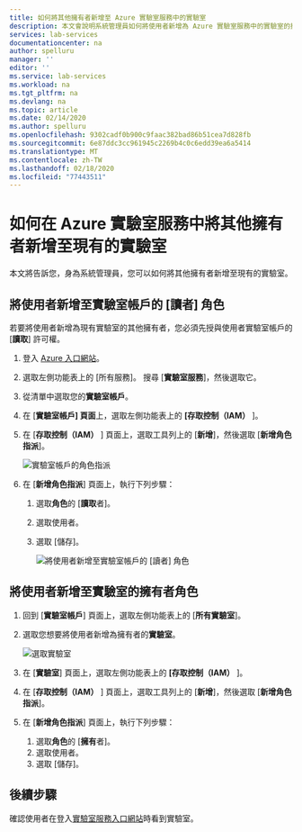 ```yaml
---
title: 如何將其他擁有者新增至 Azure 實驗室服務中的實驗室
description: 本文會說明系統管理員如何將使用者新增為 Azure 實驗室服務中的實驗室的擁有者。
services: lab-services
documentationcenter: na
author: spelluru
manager: ''
editor: ''
ms.service: lab-services
ms.workload: na
ms.tgt_pltfrm: na
ms.devlang: na
ms.topic: article
ms.date: 02/14/2020
ms.author: spelluru
ms.openlocfilehash: 9302cadf0b900c9faac382bad86b51cea7d828fb
ms.sourcegitcommit: 6e87ddc3cc961945c2269b4c0c6edd39ea6a5414
ms.translationtype: MT
ms.contentlocale: zh-TW
ms.lasthandoff: 02/18/2020
ms.locfileid: "77443511"
---
```

# <a name="how-to-add-additional-owners-to-an-existing-lab-in-azure-lab-services"></a>如何在 Azure 實驗室服務中將其他擁有者新增至現有的實驗室
本文將告訴您，身為系統管理員，您可以如何將其他擁有者新增至現有的實驗室。

## <a name="add-user-to-the-reader-role-for-the-lab-account"></a>將使用者新增至實驗室帳戶的 [讀者] 角色
若要將使用者新增為現有實驗室的其他擁有者，您必須先授與使用者實驗室帳戶的 [**讀取**] 許可權。

1. 登入 [Azure 入口網站](https://portal.azure.com)。
2. 選取左側功能表上的 [所有服務]。 搜尋 [**實驗室服務**]，然後選取它。
3. 從清單中選取您的**實驗室帳戶**。 
2. 在 [**實驗室帳戶] 頁面**上，選取左側功能表上的 **[存取控制（IAM）** ]。 
2. 在 [**存取控制（IAM）** ] 頁面上，選取工具列上的 [**新增**]，然後選取 [**新增角色指派**]。

    ![實驗室帳戶的角色指派 ](../media/how-to-add-user-lab-owner/lab-account-access-control-page.png)
3. 在 [**新增角色指派**] 頁面上，執行下列步驟： 
    1. 選取**角色**的 [**讀取**者]。 
    2. 選取使用者。 
    3. 選取 [儲存]。 

        ![將使用者新增至實驗室帳戶的 [讀者] 角色 ](../media/how-to-add-user-lab-owner/reader-lab-account.png)

## <a name="add-user-to-the-owner-role-for-the-lab"></a>將使用者新增至實驗室的擁有者角色

1. 回到 [**實驗室帳戶**] 頁面上，選取左側功能表上的 [**所有實驗室**]。
2. 選取您想要將使用者新增為擁有者的**實驗室**。 
    
    ![選取實驗室 ](../media/how-to-add-user-lab-owner/select-lab.png)    
3. 在 [**實驗室**] 頁面上，選取左側功能表上的 **[存取控制（IAM）** ]。
4. 在 [**存取控制（IAM）** ] 頁面上，選取工具列上的 [**新增**]，然後選取 [**新增角色指派**]。
5. 在 [**新增角色指派**] 頁面上，執行下列步驟： 
    1. 選取**角色**的 [**擁有**者]。 
    2. 選取使用者。 
    3. 選取 [儲存]。 

## <a name="next-steps"></a>後續步驟
確認使用者在登入[實驗室服務入口網站](https://labs.azure.com)時看到實驗室。
